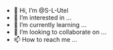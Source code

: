 - 👋 Hi, I’m @S-L-Utel
- 👀 I’m interested in ...
- 🌱 I’m currently learning ...
- 💞️ I’m looking to collaborate on ...
- 📫 How to reach me ...

<!---
S-L-Utel/S-L-Utel is a ✨ special ✨ repository because its `README.md` (this file) appears on your GitHub profile.
You can click the Preview link to take a look at your changes.
--->
